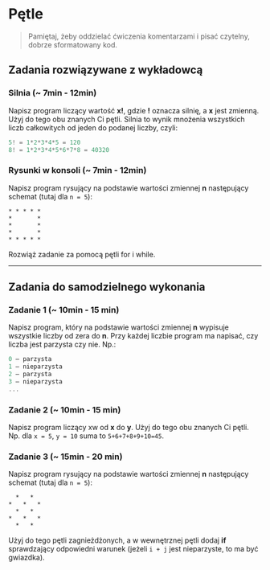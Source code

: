 #  Pętle

> Pamiętaj, żeby oddzielać ćwiczenia komentarzami i pisać czytelny, dobrze sformatowany kod.

## Zadania rozwiązywane z wykładowcą

### Silnia (~ 7min - 12min)

Napisz program liczący wartość **x!**, gdzie **!** oznacza silnię, a **x** jest zmienną.
Użyj do tego obu znanych Ci pętli.
Silnia to wynik mnożenia wszystkich liczb całkowitych od jeden do podanej liczby, czyli:

```JavaScript
5! = 1*2*3*4*5 = 120
8! = 1*2*3*4*5*6*7*8 = 40320
```
### Rysunki w konsoli  (~ 7min - 12min)

Napisz program rysujący na podstawie wartości zmiennej **n** następujący schemat (tutaj dla ```n = 5```):

```  
* * * * *
*       *
*       *
*       *
* * * * *  
```

Rozwiąż zadanie za pomocą pętli for i while.

-------------------------------------------------------------------------------

## Zadania do samodzielnego wykonania

### Zadanie 1 (~ 10min - 15 min)

Napisz program, który na podstawie wartości zmiennej **n** wypisuje wszystkie liczby od zera do **n**.
Przy każdej liczbie program ma napisać, czy  liczba jest parzysta czy nie. Np.:

```JavaScript
0 – parzysta
1 – nieparzysta
2 – parzysta
3 – nieparzysta
...
```

### Zadanie 2 (~ 10min - 15 min)
Napisz program liczący xw od **x** do **y**.
Użyj do tego obu znanych Ci pętli.
Np. dla ```x = 5```, ```y = 10``` suma to ```5+6+7+8+9+10=45```.


### Zadanie 3 (~ 15min - 20 min)

Napisz program rysujący na podstawie wartości zmiennej **n** następujący schemat (tutaj dla ```n = 5```):

```  
  *   *
*   *   *
  *   *  
*   *   *
  *   *   
```
Użyj do tego pętli zagnieżdżonych, a w wewnętrznej pętli dodaj **if** sprawdzający odpowiedni warunek (jeżeli ```i + j``` jest nieparzyste, to ma być gwiazdka).
